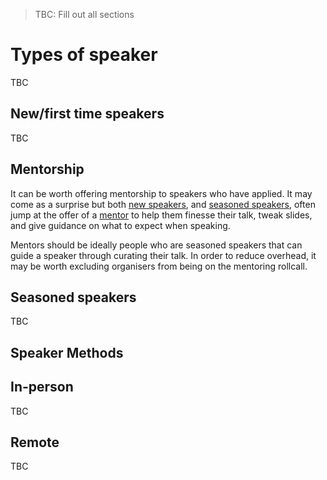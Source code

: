 > TBC: Fill out all sections

# Types of speaker

TBC

## New/first time speakers

TBC

## Mentorship

It can be worth offering mentorship to speakers who have applied. It may come as a surprise but both [new speakers](#newfirst-time-speakers), and [seasoned speakers](#seasoned-speakers), often jump at the offer of a [mentor](#mentorship) to help them finesse their talk, tweak slides, and give guidance on what to expect when speaking.

Mentors should be ideally people who are seasoned speakers that can guide a speaker through curating their talk. In order to reduce overhead, it may be worth excluding organisers from being on the mentoring rollcall.

## Seasoned speakers

TBC

## Speaker Methods


## In-person

TBC

## Remote

TBC
